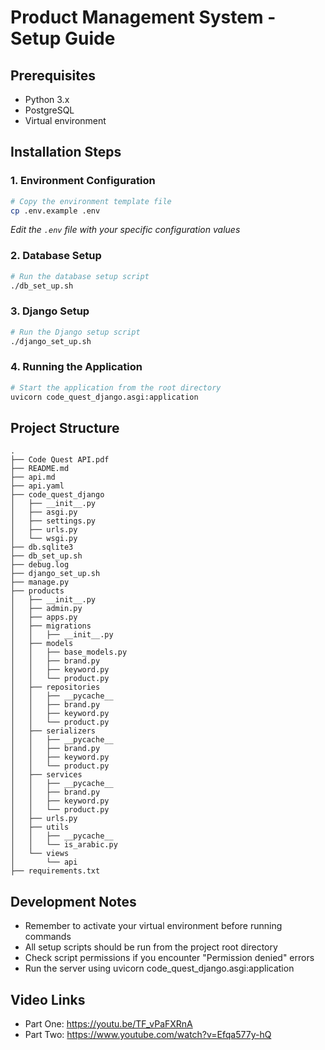 # Product Management System - Setup Guide

## Prerequisites
- Python 3.x
- PostgreSQL
- Virtual environment

## Installation Steps

### 1. Environment Configuration
```bash
# Copy the environment template file
cp .env.example .env
```
*Edit the `.env` file with your specific configuration values*

### 2. Database Setup
```bash
# Run the database setup script
./db_set_up.sh
```

### 3. Django Setup
```bash
# Run the Django setup script
./django_set_up.sh
```

### 4. Running the Application
```bash
# Start the application from the root directory
uvicorn code_quest_django.asgi:application
```

## Project Structure
```
.
├── Code Quest API.pdf
├── README.md
├── api.md
├── api.yaml
├── code_quest_django
│   ├── __init__.py
│   ├── asgi.py
│   ├── settings.py
│   ├── urls.py
│   └── wsgi.py
├── db.sqlite3
├── db_set_up.sh
├── debug.log
├── django_set_up.sh
├── manage.py
├── products
│   ├── __init__.py
│   ├── admin.py
│   ├── apps.py
│   ├── migrations
│   │   ├── __init__.py
│   ├── models
│   │   ├── base_models.py
│   │   ├── brand.py
│   │   ├── keyword.py
│   │   └── product.py
│   ├── repositories
│   │   ├── __pycache__
│   │   ├── brand.py
│   │   ├── keyword.py
│   │   └── product.py
│   ├── serializers
│   │   ├── __pycache__
│   │   ├── brand.py
│   │   ├── keyword.py
│   │   └── product.py
│   ├── services
│   │   ├── __pycache__
│   │   ├── brand.py
│   │   ├── keyword.py
│   │   └── product.py
│   ├── urls.py
│   ├── utils
│   │   ├── __pycache__
│   │   └── is_arabic.py
│   └── views
│       └── api
├── requirements.txt
```

## Development Notes
- Remember to activate your virtual environment before running commands
- All setup scripts should be run from the project root directory
- Check script permissions if you encounter "Permission denied" errors
- Run the server using uvicorn code_quest_django.asgi:application

## Video Links
- Part One: https://youtu.be/TF_vPaFXRnA
- Part Two: https://www.youtube.com/watch?v=Efqa577y-hQ
